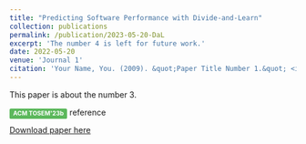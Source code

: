 ```yaml
---
title: "Predicting Software Performance with Divide-and-Learn"
collection: publications
permalink: /publication/2023-05-20-DaL
excerpt: 'The number 4 is left for future work.'
date: 2022-05-20
venue: 'Journal 1'
citation: 'Your Name, You. (2009). &quot;Paper Title Number 1.&quot; <i>Journal 1</i>. 1(1).'
---
```

This paper is about the number 3.

<div style="text-align: justify"><span style="background-color:#5cb85c;display: inline;padding: .2em .6em .3em;font-size: 75%;font-weight: bold;line-height: 1;color: #ffffff;text-align: center;white-space: nowrap;vertical-align: baseline;border-radius: .25em;">ACM TOSEM'23b</span> reference</div>

[Download paper here]('https://gjz78910.github.io/files/DaL.pdf')

